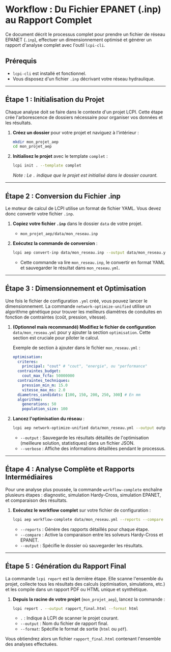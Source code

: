 # Workflow : Du Fichier EPANET (.inp) au Rapport Complet

Ce document décrit le processus complet pour prendre un fichier de réseau EPANET (`.inp`), effectuer un dimensionnement optimisé et générer un rapport d'analyse complet avec l'outil `lcpi-cli`.

## Prérequis

- `lcpi-cli` est installé et fonctionnel.
- Vous disposez d'un fichier `.inp` décrivant votre réseau hydraulique.

---

## Étape 1 : Initialisation du Projet

Chaque analyse doit se faire dans le contexte d'un projet LCPI. Cette étape crée l'arborescence de dossiers nécessaire pour organiser vos données et les résultats.

1.  **Créez un dossier** pour votre projet et naviguez à l'intérieur :
    ```bash
    mkdir mon_projet_aep
    cd mon_projet_aep
    ```

2.  **Initialisez le projet** avec le template `complet` :
    ```bash
    lcpi init . --template complet
    ```
    *Note : Le `.` indique que le projet est initialisé dans le dossier courant.*

---

## Étape 2 : Conversion du Fichier .inp

Le moteur de calcul de LCPI utilise un format de fichier YAML. Vous devez donc convertir votre fichier `.inp`.

1.  **Copiez votre fichier `.inp`** dans le dossier `data` de votre projet.
    - `mon_projet_aep/data/mon_reseau.inp`

2.  **Exécutez la commande de conversion** :
    ```bash
    lcpi aep convert-inp data/mon_reseau.inp --output data/mon_reseau.yml
    ```
    - Cette commande va lire `mon_reseau.inp`, le convertir en format YAML et sauvegarder le résultat dans `mon_reseau.yml`.

---

## Étape 3 : Dimensionnement et Optimisation

Une fois le fichier de configuration `.yml` créé, vous pouvez lancer le dimensionnement. La commande `network-optimize-unified` utilise un algorithme génétique pour trouver les meilleurs diamètres de conduites en fonction de contraintes (coût, pression, vitesse).

1.  **(Optionnel mais recommandé) Modifiez le fichier de configuration** `data/mon_reseau.yml` pour y ajouter la section `optimisation`. Cette section est cruciale pour piloter le calcul.

    Exemple de section à ajouter dans le fichier `mon_reseau.yml` :
    ```yaml
    optimisation:
      criteres:
        principal: "cout" # "cout", "energie", ou "performance"
      contraintes_budget:
        cout_max_fcfa: 50000000
      contraintes_techniques:
        pression_min_m: 15.0
        vitesse_max_ms: 2.0
      diametres_candidats: [100, 150, 200, 250, 300] # En mm
      algorithme:
        generations: 50
        population_size: 100
    ```

2.  **Lancez l'optimisation du réseau** :
    ```bash
    lcpi aep network-optimize-unified data/mon_reseau.yml --output output/resultats_optimisation.json --verbose
    ```
    - `--output` : Sauvegarde les résultats détaillés de l'optimisation (meilleure solution, statistiques) dans un fichier JSON.
    - `--verbose` : Affiche des informations détaillées pendant le processus.

---

## Étape 4 : Analyse Complète et Rapports Intermédiaires

Pour une analyse plus poussée, la commande `workflow-complete` enchaîne plusieurs étapes : diagnostic, simulation Hardy-Cross, simulation EPANET, et comparaison des résultats.

1.  **Exécutez le workflow complet** sur votre fichier de configuration :
    ```bash
    lcpi aep workflow-complete data/mon_reseau.yml --reports --compare --output output/workflow_results
    ```
    - `--reports` : Génère des rapports détaillés pour chaque étape.
    - `--compare` : Active la comparaison entre les solveurs Hardy-Cross et EPANET.
    - `--output` : Spécifie le dossier où sauvegarder les résultats.

---

## Étape 5 : Génération du Rapport Final

La commande `lcpi report` est la dernière étape. Elle scanne l'ensemble du projet, collecte tous les résultats des calculs (optimisation, simulations, etc.) et les compile dans un rapport PDF ou HTML unique et synthétique.

1.  **Depuis la racine de votre projet** (`mon_projet_aep`), lancez la commande :
    ```bash
    lcpi report . --output rapport_final.html --format html
    ```
    - `.` : Indique à LCPI de scanner le projet courant.
    - `--output` : Nom du fichier de rapport final.
    - `--format`: Spécifie le format de sortie (`html` ou `pdf`).

Vous obtiendrez alors un fichier `rapport_final.html` contenant l'ensemble des analyses effectuées.

